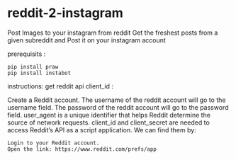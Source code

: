 # reddit-2-instagram
Post Images to your instagram from reddit
Get the freshest posts from a given subreddit and Post it on your instagram account

prerequisits :
```
pip install praw 
pip install instabot
```

instructions:
get reddit api client_id :

  Create a Reddit account.
  The username of the reddit account will go to the username field.
  The password of the reddit account will go to the password field.
  user_agent is a unique identifier that helps Reddit determine the source of network requests.
  client_id and client_secret are needed to access Reddit’s API as a script application. We can find them by:

    Login to your Reddit account.
    Open the link: https://www.reddit.com/prefs/app
    
   
